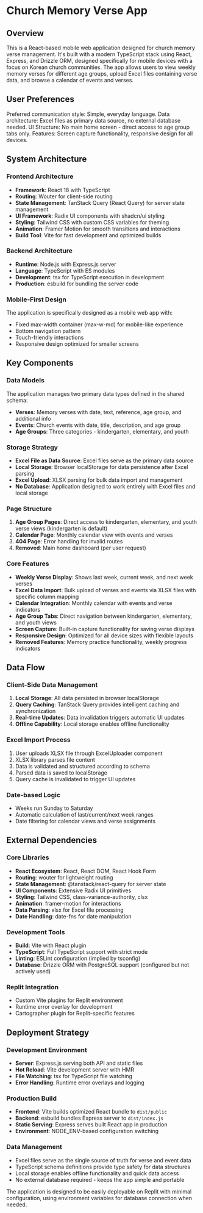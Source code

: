 # Church Memory Verse App

## Overview

This is a React-based mobile web application designed for church memory verse management. It's built with a modern TypeScript stack using React, Express, and Drizzle ORM, designed specifically for mobile devices with a focus on Korean church communities. The app allows users to view weekly memory verses for different age groups, upload Excel files containing verse data, and browse a calendar of events and verses.

## User Preferences

Preferred communication style: Simple, everyday language.
Data architecture: Excel files as primary data source, no external database needed.
UI Structure: No main home screen - direct access to age group tabs only.
Features: Screen capture functionality, responsive design for all devices.

## System Architecture

### Frontend Architecture
- **Framework**: React 18 with TypeScript
- **Routing**: Wouter for client-side routing
- **State Management**: TanStack Query (React Query) for server state management
- **UI Framework**: Radix UI components with shadcn/ui styling
- **Styling**: Tailwind CSS with custom CSS variables for theming
- **Animation**: Framer Motion for smooth transitions and interactions
- **Build Tool**: Vite for fast development and optimized builds

### Backend Architecture
- **Runtime**: Node.js with Express.js server
- **Language**: TypeScript with ES modules
- **Development**: tsx for TypeScript execution in development
- **Production**: esbuild for bundling the server code

### Mobile-First Design
The application is specifically designed as a mobile web app with:
- Fixed max-width container (max-w-md) for mobile-like experience
- Bottom navigation pattern
- Touch-friendly interactions
- Responsive design optimized for smaller screens

## Key Components

### Data Models
The application manages two primary data types defined in the shared schema:
- **Verses**: Memory verses with date, text, reference, age group, and additional info
- **Events**: Church events with date, title, description, and age group
- **Age Groups**: Three categories - kindergarten, elementary, and youth

### Storage Strategy
- **Excel File as Data Source**: Excel files serve as the primary data source
- **Local Storage**: Browser localStorage for data persistence after Excel parsing
- **Excel Upload**: XLSX parsing for bulk data import and management
- **No Database**: Application designed to work entirely with Excel files and local storage

### Page Structure
1. **Age Group Pages**: Direct access to kindergarten, elementary, and youth verse views (kindergarten is default)
2. **Calendar Page**: Monthly calendar view with events and verses
3. **404 Page**: Error handling for invalid routes
4. **Removed**: Main home dashboard (per user request)

### Core Features
- **Weekly Verse Display**: Shows last week, current week, and next week verses
- **Excel Data Import**: Bulk upload of verses and events via XLSX files with specific column mapping
- **Calendar Integration**: Monthly calendar with events and verse indicators
- **Age Group Tabs**: Direct navigation between kindergarten, elementary, and youth views
- **Screen Capture**: Built-in capture functionality for saving verse displays
- **Responsive Design**: Optimized for all device sizes with flexible layouts
- **Removed Features**: Memory practice functionality, weekly progress indicators

## Data Flow

### Client-Side Data Management
1. **Local Storage**: All data persisted in browser localStorage
2. **Query Caching**: TanStack Query provides intelligent caching and synchronization
3. **Real-time Updates**: Data invalidation triggers automatic UI updates
4. **Offline Capability**: Local storage enables offline functionality

### Excel Import Process
1. User uploads XLSX file through ExcelUploader component
2. XLSX library parses file content
3. Data is validated and structured according to schema
4. Parsed data is saved to localStorage
5. Query cache is invalidated to trigger UI updates

### Date-based Logic
- Weeks run Sunday to Saturday
- Automatic calculation of last/current/next week ranges
- Date filtering for calendar views and verse assignments

## External Dependencies

### Core Libraries
- **React Ecosystem**: React, React DOM, React Hook Form
- **Routing**: wouter for lightweight routing
- **State Management**: @tanstack/react-query for server state
- **UI Components**: Extensive Radix UI primitives
- **Styling**: Tailwind CSS, class-variance-authority, clsx
- **Animation**: framer-motion for interactions
- **Data Parsing**: xlsx for Excel file processing
- **Date Handling**: date-fns for date manipulation

### Development Tools
- **Build**: Vite with React plugin
- **TypeScript**: Full TypeScript support with strict mode
- **Linting**: ESLint configuration (implied by tsconfig)
- **Database**: Drizzle ORM with PostgreSQL support (configured but not actively used)

### Replit Integration
- Custom Vite plugins for Replit environment
- Runtime error overlay for development
- Cartographer plugin for Replit-specific features

## Deployment Strategy

### Development Environment
- **Server**: Express.js serving both API and static files
- **Hot Reload**: Vite development server with HMR
- **File Watching**: tsx for TypeScript file watching
- **Error Handling**: Runtime error overlays and logging

### Production Build
- **Frontend**: Vite builds optimized React bundle to `dist/public`
- **Backend**: esbuild bundles Express server to `dist/index.js`
- **Static Serving**: Express serves built React app in production
- **Environment**: NODE_ENV-based configuration switching

### Data Management
- Excel files serve as the single source of truth for verse and event data
- TypeScript schema definitions provide type safety for data structures
- Local storage enables offline functionality and quick data access
- No external database required - keeps the app simple and portable

The application is designed to be easily deployable on Replit with minimal configuration, using environment variables for database connection when needed.
